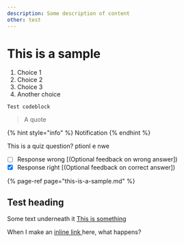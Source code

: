 ```yaml
---
description: Some description of content
other: test
---
```


# This is a sample

1. Choice 1
2. Choice 2
3. Choice 3
4. Another choice

```text
Test codeblock
```

> A quote

{% hint style="info" %}
Notification
{% endhint %}

This is a quiz question?
ptionl e   nwe
* [ ] Response wrong \[(Optional feedback on wrong answer\])
* [x] Response right \[(Optional feedback on correct answer\])

{% page-ref page="this-is-a-sample.md" %}

## Test heading <a id="with-a-different-anchor"></a>

Some text underneath it [This is something](this-is-a-sample.md#with-a-different-anchor)



When I make an [inline link ](this-is-a-sample.md#with-a-different-anchor)here, what happens?





<!--stackedit_data:
eyJoaXN0b3J5IjpbNTU4MDY0MDk3XX0=
-->